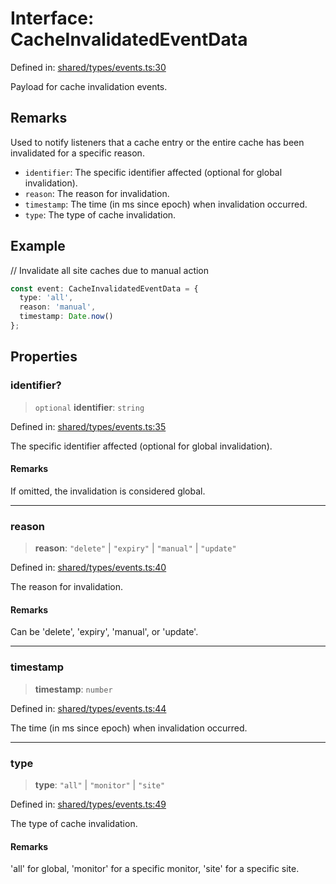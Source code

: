 # Interface: CacheInvalidatedEventData

Defined in: [shared/types/events.ts:30](https://github.com/Nick2bad4u/Uptime-Watcher/blob/8a1973382d5fe14c52996ecda381894eb7ecd4a6/shared/types/events.ts#L30)

Payload for cache invalidation events.

## Remarks

Used to notify listeners that a cache entry or the entire cache has been invalidated for a specific reason.
- `identifier`: The specific identifier affected (optional for global invalidation).
- `reason`: The reason for invalidation.
- `timestamp`: The time (in ms since epoch) when invalidation occurred.
- `type`: The type of cache invalidation.

## Example

// Invalidate all site caches due to manual action
```typescript
const event: CacheInvalidatedEventData = {
  type: 'all',
  reason: 'manual',
  timestamp: Date.now()
};
```

## Properties

### identifier?

> `optional` **identifier**: `string`

Defined in: [shared/types/events.ts:35](https://github.com/Nick2bad4u/Uptime-Watcher/blob/8a1973382d5fe14c52996ecda381894eb7ecd4a6/shared/types/events.ts#L35)

The specific identifier affected (optional for global invalidation).

#### Remarks

If omitted, the invalidation is considered global.

***

### reason

> **reason**: `"delete"` \| `"expiry"` \| `"manual"` \| `"update"`

Defined in: [shared/types/events.ts:40](https://github.com/Nick2bad4u/Uptime-Watcher/blob/8a1973382d5fe14c52996ecda381894eb7ecd4a6/shared/types/events.ts#L40)

The reason for invalidation.

#### Remarks

Can be 'delete', 'expiry', 'manual', or 'update'.

***

### timestamp

> **timestamp**: `number`

Defined in: [shared/types/events.ts:44](https://github.com/Nick2bad4u/Uptime-Watcher/blob/8a1973382d5fe14c52996ecda381894eb7ecd4a6/shared/types/events.ts#L44)

The time (in ms since epoch) when invalidation occurred.

***

### type

> **type**: `"all"` \| `"monitor"` \| `"site"`

Defined in: [shared/types/events.ts:49](https://github.com/Nick2bad4u/Uptime-Watcher/blob/8a1973382d5fe14c52996ecda381894eb7ecd4a6/shared/types/events.ts#L49)

The type of cache invalidation.

#### Remarks

'all' for global, 'monitor' for a specific monitor, 'site' for a specific site.
